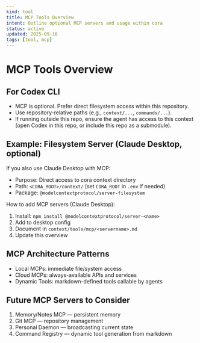 ```yaml
---
kind: tool
title: MCP Tools Overview
intent: Outline optional MCP servers and usage within cora
status: active
updated: 2025-09-16
tags: [tool, mcp]
---
```


# MCP Tools Overview

## For Codex CLI

- MCP is optional. Prefer direct filesystem access within this repository.
- Use repository-relative paths (e.g., `context/...`, `commands/...`).
- If running outside this repo, ensure the agent has access to this context (open Codex in this repo, or include this repo as a submodule).

## Example: Filesystem Server (Claude Desktop, optional)

If you also use Claude Desktop with MCP:
- Purpose: Direct access to cora context directory
- Path: `<CORA_ROOT>/context/` (set `CORA_ROOT` in `.env` if needed)
- Package: `@modelcontextprotocol/server-filesystem`

How to add MCP servers (Claude Desktop):
1. Install: `npm install @modelcontextprotocol/server-<name>`
2. Add to desktop config
3. Document in `context/tools/mcp/<servername>.md`
4. Update this overview

## MCP Architecture Patterns

- Local MCPs: immediate file/system access
- Cloud MCPs: always-available APIs and services
- Dynamic Tools: markdown-defined tools callable by agents

## Future MCP Servers to Consider

1. Memory/Notes MCP — persistent memory
2. Git MCP — repository management
3. Personal Daemon — broadcasting current state
4. Command Registry — dynamic tool generation from markdown
